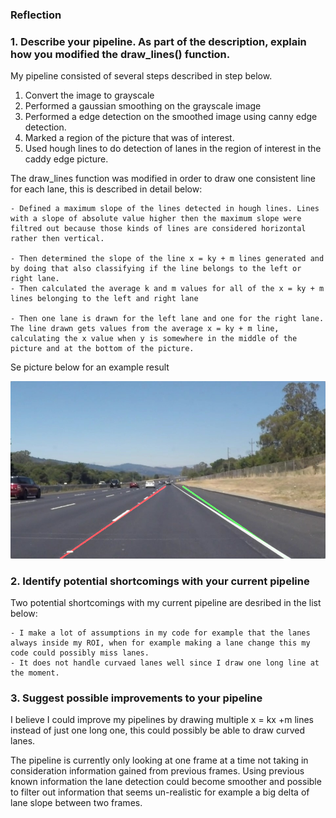 

[//]: # (Image References)

[image1]: ./test_images/copy_3.png "Lane detection"



### Reflection

### 1. Describe your pipeline. As part of the description, explain how you modified the draw_lines() function.

My pipeline consisted of several steps described in step below.

1. Convert the image to grayscale
2. Performed a gaussian smoothing on the grayscale image
3. Performed a edge detection on the smoothed image using canny edge detection.
4. Marked a region of the picture that was of interest.
5. Used hough lines to do detection of lanes in the region of interest in the caddy edge picture. 

The draw_lines function was modified in order to draw one consistent line for each lane, this is described in detail below:

	- Defined a maximum slope of the lines detected in hough lines. Lines with a slope of absolute value higher then the maximum slope were filtred out because those kinds of lines are considered horizontal rather then vertical.
	
	- Then determined the slope of the line x = ky + m lines generated and by doing that also classifying if the line belongs to the left or right lane.
	- Then calculated the average k and m values for all of the x = ky + m lines belonging to the left and right lane
	
	- Then one lane is drawn for the left lane and one for the right lane. The line drawn gets values from the average x = ky + m line, calculating the x value when y is somewhere in the middle of the picture and at the bottom of the picture.

Se picture below for an example result

![alt text][image1]


### 2. Identify potential shortcomings with your current pipeline

Two potential shortcomings with my current pipeline are desribed in the list below:

	- I make a lot of assumptions in my code for example that the lanes always inside my ROI, when for example making a lane change this my code could possibly miss lanes.
	- It does not handle curvaed lanes well since I draw one long line at the moment.


### 3. Suggest possible improvements to your pipeline

I believe I could improve my pipelines by drawing multiple x = kx +m lines instead of just one long one, this could possibly be able to draw curved lanes.

The pipeline is currently only looking at one frame at a time not taking in consideration information gained from previous frames. Using previous known information the lane detection could become smoother and possible to filter out information that seems un-realistic for example a big delta of lane slope between two frames.

